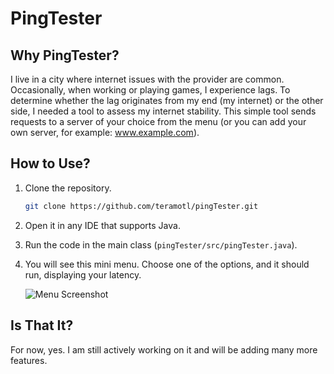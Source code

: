 # PingTester

## Why PingTester?

I live in a city where internet issues with the provider are common. Occasionally, when working or playing games, I experience lags. To determine whether the lag originates from my end (my internet) or the other side, I needed a tool to assess my internet stability. This simple tool sends requests to a server of your choice from the menu (or you can add your own server, for example: www.example.com).

## How to Use?

1. Clone the repository.  
   ```bash
   git clone https://github.com/teramotl/pingTester.git
3. Open it in any IDE that supports Java.
4. Run the code in the main class (`pingTester/src/pingTester.java`).

5. You will see this mini menu. Choose one of the options, and it should run, displaying your latency.

   ![Menu Screenshot]()

## Is That It?

For now, yes. I am still actively working on it and will be adding many more features.

